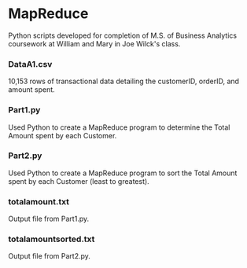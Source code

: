 # MapReduce
Python scripts developed for completion of M.S. of Business Analytics coursework at William and Mary in Joe Wilck's class.  

### DataA1.csv
10,153 rows of transactional data detailing the customerID, orderID, and amount spent.  

### Part1.py
Used Python to create a MapReduce program to determine the Total Amount spent by each Customer.  

### Part2.py
Used Python to create a MapReduce program to sort the Total Amount spent by each Customer (least to greatest).

### totalamount.txt
Output file from Part1.py.

### totalamountsorted.txt
Output file from Part2.py.
